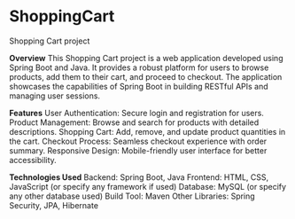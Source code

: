 # ShoppingCart
Shopping Cart project

**Overview**
This Shopping Cart project is a web application developed using Spring Boot and Java. It provides a robust platform for users to browse products, add them to their cart, and proceed to checkout. The application showcases the capabilities of Spring Boot in building RESTful APIs and managing user sessions.

**Features**
User Authentication: Secure login and registration for users.
Product Management: Browse and search for products with detailed descriptions.
Shopping Cart: Add, remove, and update product quantities in the cart.
Checkout Process: Seamless checkout experience with order summary.
Responsive Design: Mobile-friendly user interface for better accessibility.

**Technologies Used**
Backend: Spring Boot, Java
Frontend: HTML, CSS, JavaScript (or specify any framework if used)
Database: MySQL (or specify any other database used)
Build Tool: Maven
Other Libraries: Spring Security, JPA, Hibernate
